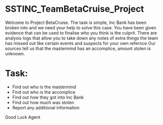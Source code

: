 # SSTINC_TeamBetaCruise_Project

Welcome to Project BetaCruise.
The task is simple, Inc Bank has been broken into and we need your help to solve this case.
You have been given evidence that can be used to finalise who you think is the culprit.
There are analysis logs that allow you to take down any notes of extra things the team has missed out like certain events and suspects for your own refernce
Our sources tell us that the mastermind has an accomplice, amount stolen is unknown.

# Task:

- Find out who is the mastermind
- Find out who is the accomplice
- Find out how they got into Inc Bank
- Find out how much was stolen
- Report any additional information

Good Luck Agent
